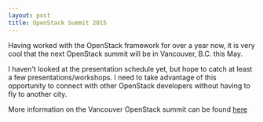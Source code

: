 ```yaml
---
layout: post
title: OpenStack Summit 2015
---
```


Having worked with the OpenStack framework for over a year now, it is very cool that the next OpenStack summit will be in Vancouver, B.C. this May.

I haven't looked at the presentation schedule yet, but hope to catch at least a few presentations/workshops. I need to 
take advantage of this opportunity to connect with other OpenStack developers without having to fly to another city.

More information on the Vancouver OpenStack summit can be found [here](https://www.openstack.org/summit/vancouver-2015/)
